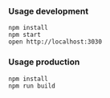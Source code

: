
### Usage development

```
npm install
npm start
open http://localhost:3030
```

### Usage production

```
npm install
npm run build
```
